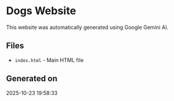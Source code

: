 # Dogs Website

This website was automatically generated using Google Gemini AI.

## Files
- `index.html` - Main HTML file

## Generated on
2025-10-23 19:58:33
